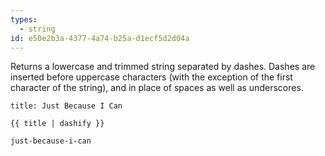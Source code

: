 ```yaml
---
types:
  - string
id: e50e2b3a-4377-4a74-b25a-d1ecf5d2d04a
---
```

Returns a lowercase and trimmed string separated by dashes. Dashes are inserted before uppercase characters (with the exception of the first character of the string), and in place of spaces as well as underscores.

```.language-yaml
title: Just Because I Can
```

```
{{ title | dashify }}
```

```.language-output
just-because-i-can
```


